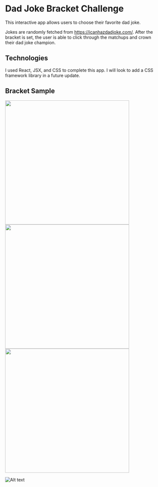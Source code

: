 # Dad Joke Bracket Challenge

This interactive app allows users to choose their favorite dad joke.

Jokes are randomly fetched from https://icanhazdadjoke.com/. After the bracket is set, the user is able to click through the matchups and crown their dad joke champion.

## Technologies

I used React, JSX, and CSS to complete this app. I will look to add a CSS framework library in a future update.



## Bracket Sample

<img src="dad-joke-preview.png" width="400" height="400">

<img src="./dad-joke-preview.png" width="400" height="400">

<img src="/dad-joke-preview.png" width="400" height="400">

![Alt text](/dad-joke-preview.png?raw=true "Dad Joke Bracket Image")